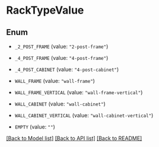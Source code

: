 # RackTypeValue

## Enum


* `_2_POST_FRAME` (value: `"2-post-frame"`)

* `_4_POST_FRAME` (value: `"4-post-frame"`)

* `_4_POST_CABINET` (value: `"4-post-cabinet"`)

* `WALL_FRAME` (value: `"wall-frame"`)

* `WALL_FRAME_VERTICAL` (value: `"wall-frame-vertical"`)

* `WALL_CABINET` (value: `"wall-cabinet"`)

* `WALL_CABINET_VERTICAL` (value: `"wall-cabinet-vertical"`)

* `EMPTY` (value: `""`)


[[Back to Model list]](../README.md#documentation-for-models) [[Back to API list]](../README.md#documentation-for-api-endpoints) [[Back to README]](../README.md)


